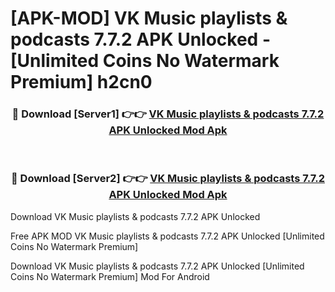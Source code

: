 # [APK-MOD] VK Music  playlists & podcasts 7.7.2 APK Unlocked - [Unlimited Coins No Watermark Premium] h2cn0



<div align="center">
<h3>🔴 Download [Server1] 👉👉 <a href="https://momento.my/?title=VK_Music__playlists_&_podcasts_7.7.2_APK_Unlocked">VK Music  playlists & podcasts 7.7.2 APK Unlocked Mod Apk</a></h3><br>

<h3>🔴 Download [Server2] 👉👉 <a href="https://momento.my/?title=VK_Music__playlists_&_podcasts_7.7.2_APK_Unlocked">VK Music  playlists & podcasts 7.7.2 APK Unlocked Mod Apk</a></h3>
</div>



Download VK Music  playlists & podcasts 7.7.2 APK Unlocked 

Free APK MOD VK Music  playlists & podcasts 7.7.2 APK Unlocked [Unlimited Coins No Watermark Premium]

Download VK Music  playlists & podcasts 7.7.2 APK Unlocked [Unlimited Coins No Watermark Premium] Mod For Android
